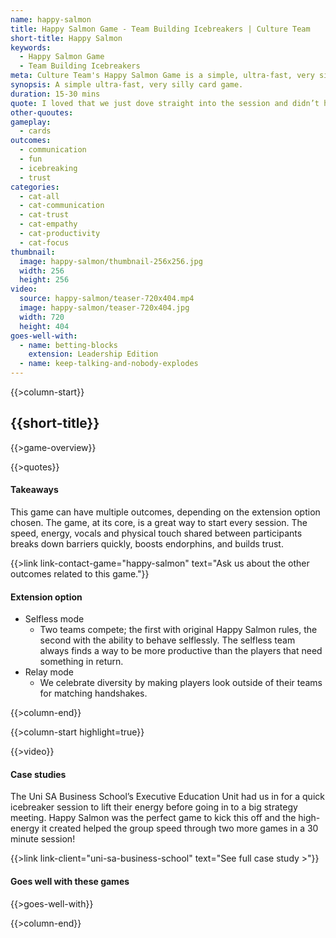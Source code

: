 ```yaml
---
name: happy-salmon
title: Happy Salmon Game - Team Building Icebreakers | Culture Team
short-title: Happy Salmon
keywords: 
  - Happy Salmon Game
  - Team Building Icebreakers
meta: Culture Team's Happy Salmon Game is a simple, ultra-fast, very silly card game that is a great team building icebreaker. Contact us today to find out more! 
synopsis: A simple ultra-fast, very silly card game.
duration: 15-30 mins
quote: I loved that we just dove straight into the session and didn’t have the awkward intros at the start.
other-quoutes:
gameplay: 
  - cards
outcomes:
  - communication
  - fun
  - icebreaking
  - trust
categories:
  - cat-all
  - cat-communication
  - cat-trust
  - cat-empathy
  - cat-productivity
  - cat-focus
thumbnail: 
  image: happy-salmon/thumbnail-256x256.jpg
  width: 256
  height: 256
video:
  source: happy-salmon/teaser-720x404.mp4
  image: happy-salmon/teaser-720x404.jpg
  width: 720
  height: 404
goes-well-with:
  - name: betting-blocks
    extension: Leadership Edition
  - name: keep-talking-and-nobody-explodes
---
```

{{>column-start}}

## {{short-title}}

{{>game-overview}}

{{>quotes}}

#### Takeaways

This game can have multiple outcomes, depending on the extension option chosen. The game, at its core, is a great way to start every session. The speed, energy, vocals and physical touch shared between participants breaks down barriers quickly, boosts endorphins, and builds trust.

{{>link link-contact-game="happy-salmon" text="Ask us about the other outcomes related to this game."}}

#### Extension option
* Selfless mode
  * Two teams compete; the first with original Happy Salmon rules, the second with the ability to behave selflessly. The selfless team always finds a way to be more productive than the players that need something in return.
* Relay mode
  * We celebrate diversity by making players look outside of their teams for matching handshakes.

{{>column-end}}

{{>column-start highlight=true}}

{{>video}}

#### Case studies

The Uni SA Business School’s Executive Education Unit had us in for a quick icebreaker session to lift their energy before going in to a big strategy meeting. Happy Salmon was the perfect game to kick this off and the high-energy it created helped the group speed through two more games in a 30 minute session!

{{>link link-client="uni-sa-business-school" text="See full case study >"}}

#### Goes well with these games

{{>goes-well-with}}

{{>column-end}}
